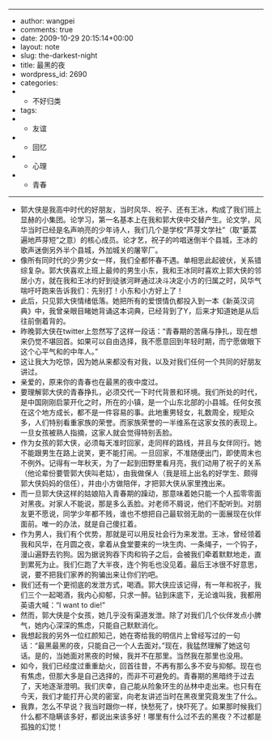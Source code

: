 - ---
- author: wangpei
- comments: true
- date: 2009-10-29 20:15:14+00:00
- layout: note
- slug: the-darkest-night
- title: 最黑的夜
- wordpress_id: 2690
- categories:
- - 不好归类
- tags:
- - 友谊
- - 回忆
- - 心理
- - 青春
- ---
- 郭大侠是我高中时代的好朋友，当时风华、祝子、还有王冰，构成了我们班上显赫的小集团。论学习，第一名基本上在我和郭大侠中交替产生。论文学，风华当时已经是名声响亮的少年诗人，我们几个是学校“芦芽文学社”（取“蒌蒿遍地芦芽短”之意）的核心成员。论才艺，祝子的吟唱迷倒半个县城，王冰的歌声迷倒另外半个县城，外加城关的屠宰厂。
- 像所有同时代的少男少女一样，我们全都怀春不遇。单相思此起彼伏，关系错综复杂。郭大侠喜欢上班上最帅的男生小东，我和王冰同时喜欢上郭大侠的邻居小方，就在我和王冰约好到徒骇河畔通过决斗决定小方的归属之时，风华气喘吁吁跑来告诉我们：先别打！小东和小方好上了！
- 此后，只见郭大侠情绪低落。她把所有的爱恨情仇都投入到一本《新英汉词典》中，我曾亲眼目睹她背诵这本词典，已经背到了Y，后来才知道她是从后往前倒着背的。
- 昨晚郭大侠在twitter上忽然写了这样一段话：“青春期的苦痛与挣扎，现在想来仍觉不堪回首。如果可以自由选择，我不愿意回到年轻时期，而宁愿做眼下这个心平气和的中年人。”
- 这让我大为吃惊，因为她从来都没有对我，以及对我们任何一个共同的好朋友讲过。
- 亲爱的，原来你的青春也在最黑的夜中度过。
- 要理解郭大侠的青春挣扎，必须交代一下时代背景和环境。我们所处的时代，是中国刚刚启蒙开化之时，所在的小镇，是一个山东北部的小县城。任何女孩在这个地方成长，都不是一件容易的事。此地重男轻女，礼数周全，规矩众多，人们特别看重家族的荣誉。而家族荣誉的一半维系在这家女孩的表现上。一旦女孩被熟人指摘，这家人就会觉得特别丢脸。
- 作为女孩的郭大侠，必须每天准时回家，走同样的路线，并且与女伴同行。她不能跟男生在路上说笑，更不能打闹。一旦回家，不准随便出门，即使周末也不例外。记得有一年秋天，为了一起到田野里看月亮，我们动用了祝子的关系（他论辈份要管郭大侠叫老姑），由我做保人（我是班上出名的好学生、颇得郭大侠妈妈的信任），并由小方做陪伴，才把郭大侠从家里拽出来。
- 而一旦郭大侠这样的姑娘陷入青春期的躁动，那意味着她只能一个人孤零零面对黑夜。对家人不能说，那是多么丢脸。对老师不屑说，他们不配听到。对朋友更不愿说，同学少年都不贱，谁也不想把自己最软弱无助的一面展现在伙伴面前。唯一的办法，就是自己傻扛着。
- 作为男人，我们有个优势，那就是可以用反社会行为来发泄。王冰，曾经领着我和风华，在月圆之夜，拿着从食堂要来的一块生肉、一条绳子，一个钩子，漫山遍野去钓狗。因为据说狗吞下肉和钩子之后，会被我们牵着默默地走，直到累死为止。我们仨跑了大半夜，连个狗毛也没见着。最后王冰很不好意思，说，要不把我们家养的狗骗出来让你们钓吧。
- 我们还有一个更彻底的发泄方式，喝酒。郭大侠应该记得，有一年和祝子，我们三个一起喝酒，我内心抑郁，只求一醉。钻到床底下，无论谁叫我，我都用英语大喊：“I want to die!”
- 然而，郭大侠是个女孩，她几乎没有渠道发泄。除了对我们几个伙伴发点小脾气，她内心深深的焦虑，只能自己默默消化。
- 我想起我的另外一位红颜知己，她在寄给我的明信片上曾经写过的一句话：“最黑最黑的夜，只能自己一个人去面对。”现在，我猛然理解了她这句话。是的，当她面对黑夜的时候，我并不在那里。当然我在那里也没用。
- 如今，我们已经度过重重劫火，回首往昔，不再有那么多不安与抑郁。现在也有焦虑，但那大多是自己选择的，而非不可避免的。青春期的黑暗终于过去了，天地逐渐澄明。我们庆幸，自己能从险象环生的丛林中走出来。也只有在今天，我们才能打开心灵的密室，向老友讲述当时在黑夜里究竟发生了什么。
- 我靠，怎么不早说？我当时跟你一样，快愁死了，快吓死了。如果那时候我们什么都不隐瞒该多好，都说出来该多好！哪里有什么过不去的黑夜？不过都是孤独的幻觉！
